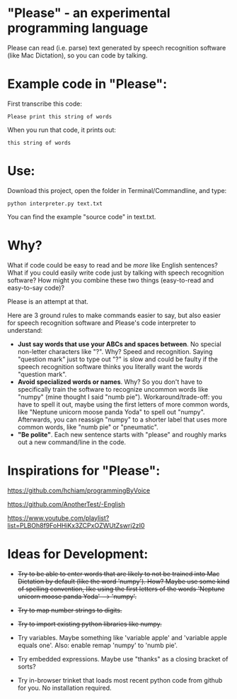 # "Please" - an experimental programming language

Please can read (i.e. parse) text generated by speech recognition software (like Mac Dictation), so you can code by talking.

# Example code in "Please":

First transcribe this code:

    Please print this string of words

When you run that code, it prints out:

    this string of words

# Use:

Download this project, open the folder in Terminal/Commandline, and type:

    python interpreter.py text.txt

You can find the example "source code" in text.txt.

# Why?

What if code could be easy to read and be *more* like English sentences? What if you could easily write code just by talking with speech recognition software? How might you combine these two things (easy-to-read and easy-to-say code)?

Please is an attempt at that.

Here are 3 ground rules to make commands easier to say, but also easier for speech recognition software and Please's code interpreter to understand:

* **Just say words that use your ABCs and spaces between**. No special non-letter characters like "?". Why? Speed and recognition. Saying "question mark" just to type out "?" is slow and could be faulty if the speech recognition software thinks you literally want the words "question mark".
* **Avoid specialized words or names**. Why? So you don't have to specifically train the software to recognize uncommon words like "numpy" (mine thought I said "numb pie"). Workaround/trade-off: you have to spell it out, maybe using the first letters of more common words, like "Neptune unicorn moose panda Yoda" to spell out "numpy". Afterwards, you can reassign "numpy" to a shorter label that uses more common words, like "numb pie" or "pneumatic".
* **"Be polite"**. Each new sentence starts with "please" and roughly marks out a new command/line in the code.

# Inspirations for "Please":

https://github.com/hchiam/programmingByVoice

https://github.com/AnotherTest/-English

https://www.youtube.com/playlist?list=PLBOh8f9FoHHiKx3ZCPxOZWUtZswrj2zI0

# Ideas for Development:

* ~~Try to be able to enter words that are likely to not be trained into Mac Dictation by default (like the word 'numpy'). How? Maybe use some kind of spelling convention, like using the first letters of the words 'Neptune unicorn moose panda Yoda' --> 'numpy'.~~

* ~~Try to map number strings to digits.~~

* ~~Try to import existing python libraries like numpy.~~

* Try variables. Maybe something like 'variable apple' and 'variable apple equals one'. Also: enable remap 'numpy' to 'numb pie'.

* Try embedded expressions. Maybe use "thanks" as a closing bracket of sorts?

* Try in-browser trinket that loads most recent python code from github for you. No installation required.

